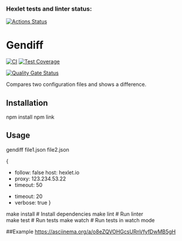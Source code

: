 ### Hexlet tests and linter status:
[![Actions Status](https://github.com/12PUFFS/frontend-project-46/actions/workflows/hexlet-check.yml/badge.svg)](https://github.com/12PUFFS/frontend-project-46/actions)




# Gendiff

[![CI](https://github.com/your-username/frontend-project-46/actions/workflows/ci.yml/badge.svg)](https://github.com/your-username/frontend-project-46/actions/workflows/ci.yml)
[![Test Coverage](https://api.codeclimate.com/v1/badges/your-repo-id/test_coverage)](https://codeclimate.com/github/your-username/frontend-project-46/test_coverage)

[![Quality Gate Status](https://sonarcloud.io/api/project_badges/measure?project=12PUFFS_frontend-project-46&metric=alert_status)](https://sonarcloud.io/summary/new_code?id=12PUFFS_frontend-project-46)

Compares two configuration files and shows a difference.

## Installation


npm install
npm link


## Usage
gendiff file1.json file2.json

{
  - follow: false
    host: hexlet.io
  - proxy: 123.234.53.22
  - timeout: 50
  + timeout: 20
  + verbose: true
}

make install    # Install dependencies
make lint       # Run linter  
make test       # Run tests
make watch      # Run tests in watch mode

##Example
https://asciinema.org/a/o8eZQVOHGcsURnVfyfDwMB5gH
